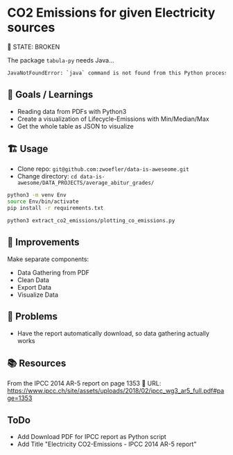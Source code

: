 # CO2 Emissions for given Electricity sources

🛑 STATE: BROKEN

The package `tabula-py` needs Java...
```BASH
JavaNotFoundError: `java` command is not found from this Python process.Please ensure Java is installed and PATH is set for `java`
```

## 🎯 Goals / Learnings
- Reading data from PDFs with Python3
- Create a visualization of Lifecycle-Emissions with Min/Median/Max
- Get the whole table as JSON to visualize

## 🏗️ Usage
- Clone repo: ```git@github.com:zwoefler/data-is-aweseome.git```
- Change directory: ```cd data-is-awesome/DATA_PROJECTS/average_abitur_grades/```

```BASH
python3 -m venv Env
source Env/bin/activate
pip install -r requirements.txt

python3 extract_co2_emissions/plotting_co_emissions.py
```

## 🚀 Improvements
Make separate components:
- Data Gathering from PDF
- Clean Data
- Export Data
- Visualize Data


## 🚧 Problems
- Have the report automatically download, so data gathering actually works


## 📚️ Resources

From the IPCC 2014 AR-5 report on page 1353
🔗 URL: https://www.ipcc.ch/site/assets/uploads/2018/02/ipcc_wg3_ar5_full.pdf#page=1353

## ToDo
- Add Download PDF for IPCC report as Python script
- Add Title "Electricity CO2-Emissions - IPCC 2014 AR-5 report"


